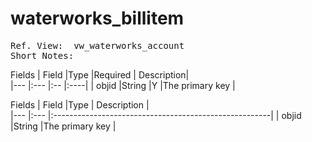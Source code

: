 waterworks_billitem
====================

<pre>
Ref. View:	vw_waterworks_account
Short Notes:
</pre>


Fields
| Field    |Type	|Required | Description| 	
|---	   |:---	|:--	  |:----| 
| objid    |String	|Y        |The primary key										|


Fields
| Field    |Type	| Description   										| 	
|---	   |:---	|:------------------------------------------------------| 
| objid    |String	|The primary key										|

